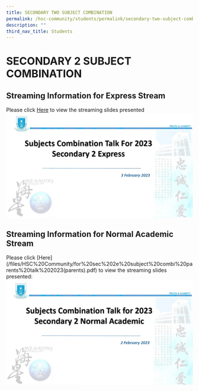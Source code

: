 ```yaml
---
title: SECONDARY TWO SUBJECT COMBINATION
permalink: /hsc-community/students/permalink/secondary-two-subject-combination/
description: ""
third_nav_title: Students
---
```

SECONDARY 2 SUBJECT COMBINATION
===============================

Streaming Information for Express Stream
----------------------------------------

Please click [Here](/files/HSC%20Community/for%20sec%202e%20subject%20combi%20parents%20talk%202023(parents).pdf) to view the streaming slides presented![Sec 2 Express](/images/streaming%20talk%20for%20express%20stream.jpg)

Streaming Information for Normal Academic Stream
------------------------------------------------

Please click [Here[](/files/HSC%20Community/for%20sec%202na%20subject%20combi%20parents%20talk%202023(parents).pdf)](/files/HSC%20Community/for%20sec%202e%20subject%20combi%20parents%20talk%202023(parents).pdf) to view the streaming slides presented:![Sec 2 Normal Academic](/images/streaming%20talk%20for%20normal%20academic%20stream.jpg)
